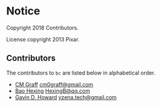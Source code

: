 # Notice

Copyright 2018 Contributors.

License copyright 2013 Pixar.

## Contributors

The contributors to `bc` are listed below in alphabetical order.

* [CM Graff](https://github.com/cmgraff) <cm0graff@gmail.com>
* [Bao Hexing](https://github.com/hexingb) <HexingB@qq.com>
* [Gavin D. Howard](https://github.com/gavinhoward) <yzena.tech@gmail.com>
